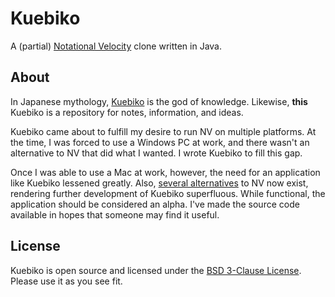 Kuebiko
=======
A (partial) [Notational Velocity](http://notational.net) clone written in Java.

About
-----
In Japanese mythology, [Kuebiko](http://en.wikipedia.org/wiki/Kuebiko) is the god of knowledge. Likewise, __this__ Kuebiko is a repository for notes, information, and ideas.

Kuebiko came about to fulfill my desire to run NV on multiple platforms. At the time, I was forced to use a Windows PC at work, and there wasn't an alternative to NV that did what I wanted. I wrote Kuebiko to fill this gap.

Once I was able to use a Mac at work, however, the need for an application like Kuebiko lessened greatly. Also, [several alternatives](http://lmgtfy.com/?q=cross+platform+notational+velocity+clone) to NV now exist, rendering further development of Kuebiko superfluous. While functional, the application should be considered an alpha. I've made the source code available in hopes that someone may find it useful.

License
-------
Kuebiko is open source and licensed under the [BSD 3-Clause License](http://opensource.org/licenses/BSD-3-Clause). Please use it as you see fit.
